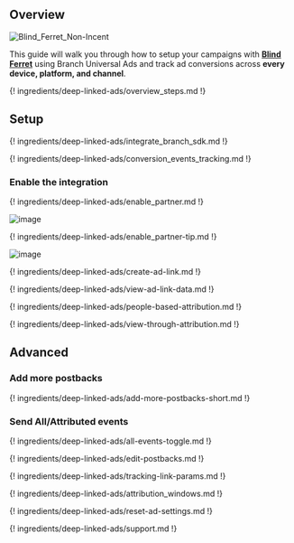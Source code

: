 ## Overview

![Blind_Ferret_Non-Incent](https://cdn.branch.io/branch-assets/ad-partner-manager/388787843096400122/logo-1524611091963.png)

This guide will walk you through how to setup your campaigns with **[Blind Ferret](https://blindferret.com/)** using Branch Universal Ads and track ad conversions across **every device, platform, and channel**. 

{! ingredients/deep-linked-ads/overview_steps.md !}

## Setup

{! ingredients/deep-linked-ads/integrate_branch_sdk.md !}

{! ingredients/deep-linked-ads/conversion_events_tracking.md !}
 
### Enable the integration

{! ingredients/deep-linked-ads/enable_partner.md !}

![image](/img/pages/deep-linked-ads/blind_ferret_non-incent/blind_ferret_non-incent_enable.png)

{! ingredients/deep-linked-ads/enable_partner-tip.md !}

![image](/img/pages/deep-linked-ads/blind_ferret_non-incent/blind_ferret_non-incent_postbacks.png)

{! ingredients/deep-linked-ads/create-ad-link.md !}

{! ingredients/deep-linked-ads/view-ad-link-data.md !}

{! ingredients/deep-linked-ads/people-based-attribution.md !}

{! ingredients/deep-linked-ads/view-through-attribution.md !}

## Advanced

### Add more postbacks

{! ingredients/deep-linked-ads/add-more-postbacks-short.md !}

### Send All/Attributed events

{! ingredients/deep-linked-ads/all-events-toggle.md !}

{! ingredients/deep-linked-ads/edit-postbacks.md !}

{! ingredients/deep-linked-ads/tracking-link-params.md !}

{! ingredients/deep-linked-ads/attribution_windows.md !}

{! ingredients/deep-linked-ads/reset-ad-settings.md !}

{! ingredients/deep-linked-ads/support.md !}
